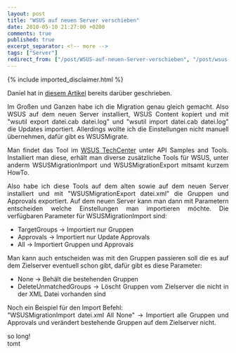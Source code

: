 ```yaml
---
layout: post
title: "WSUS auf neuen Server verschieben"
date: 2010-05-10 21:27:00 +0200
comments: true
published: true
excerpt_separator: <!-- more -->
tags: ["Server"]
redirect_from: ["/post/WSUS-auf-neuen-Server-verschieben", "/post/wsus-auf-neuen-server-verschieben"]
---
```

<!-- more -->
{% include imported_disclaimer.html %}
<p style="text-align: justify;">Daniel hat in <a href="/post/WSUS-verschieben.aspx">diesem Artikel</a> bereits dar&uuml;ber geschrieben.</p>
<p style="text-align: justify;">Im Gro&szlig;en und Ganzen habe ich die Migration genau gleich gemacht. Also WSUS auf dem neuen Server installiert, WSUS Content kopiert und mit "wsutil export datei.cab datei.log" und "wsutil import datei.cab datei.log" die Updates importiert. Allerdings wollte ich die Einstellungen nicht manuell &uuml;bernehmen, daf&uuml;r gibt es WSUSMigrate.</p>
<p style="text-align: justify;">Man findet das Tool im <a href="http://technet.microsoft.com/en-us/wsus/default.aspx" target="_blank">WSUS TechCenter</a> unter API Samples and Tools. Installiert man diese, erh&auml;lt man diverse zus&auml;tzliche Tools f&uuml;r WSUS, unter anderm WSUSMigrationImport und WSUSMigrationExport mitsamt kurzem HowTo.</p>
<p style="text-align: justify;">Also habe ich diese Tools auf dem alten sowie auf dem neuen Server installiert und mit "WSUSMigrationExport datei.xml" die Gruppen und Approvals exportiert. Auf dem neuen Server kann man dann mit Parametern entscheiden welche Einstellungen man importieren m&ouml;chte. Die verf&uuml;gbaren Parameter f&uuml;r WSUSMigrationImport sind:</p>
<ul>
<li>
<div style="text-align: justify;">TargetGroups -&gt; Importiert nur Gruppen</div>
</li>
<li>
<div style="text-align: justify;">Approvals -&gt; Importiert nur Update Approvals</div>
</li>
<li>
<div style="text-align: justify;">All -&gt; Importiert Gruppen und Approvals</div>
</li>
</ul>
<p style="text-align: justify;">Man kann auch entscheiden was mit den Gruppen passieren soll die es auf dem Zielserver eventuell schon gibt, daf&uuml;r gibt es diese Parameter:</p>
<ul>
<li>
<div style="text-align: justify;">None -&gt; Beh&auml;lt die bestehenden Gruppen</div>
</li>
<li>
<div style="text-align: justify;">DeleteUnmatchedGroups -&gt; L&ouml;scht Gruppen vom Zielserver die nicht in der XML Datei vorhanden sind</div>
</li>
</ul>
<p style="text-align: justify;">Noch ein Beispiel f&uuml;r den Import Befehl:<br />"WSUSMigrationImport datei.xml All None" -&gt; Importiert alle Gruppen und Approvals und ver&auml;ndert bestehende Gruppen auf dem Zielserver nicht.</p>
<p style="text-align: justify;">so long!<br />tomt</p>
